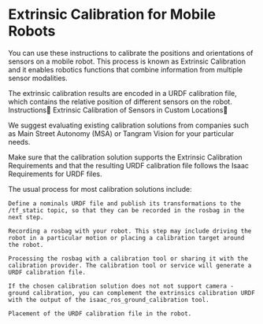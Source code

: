 # Extrinsic Calibration for Mobile Robots

You can use these instructions to calibrate the positions and orientations of sensors on a mobile robot. This process is known as Extrinsic Calibration and it enables robotics functions that combine information from multiple sensor modalities.

The extrinsic calibration results are encoded in a URDF calibration file, which contains the relative position of different sensors on the robot.
Instructions
Extrinsic Calibration of Sensors in Custom Locations

We suggest evaluating existing calibration solutions from companies such as Main Street Autonomy (MSA) or Tangram Vision for your particular needs.

Make sure that the calibration solution supports the Extrinsic Calibration Requirements and that the resulting URDF calibration file follows the Isaac Requirements for URDF files.

The usual process for most calibration solutions include:

    Define a nominals URDF file and publish its transformations to the /tf_static topic, so that they can be recorded in the rosbag in the next step.

    Recording a rosbag with your robot. This step may include driving the robot in a particular motion or placing a calibration target around the robot.

    Processing the rosbag with a calibration tool or sharing it with the calibration provider. The calibration tool or service will generate a URDF calibration file.

    If the chosen calibration solution does not not support camera - ground calibration, you can complement the extrinsics calibration URDF with the output of the isaac_ros_ground_calibration tool.

    Placement of the URDF calibration file in the robot.
